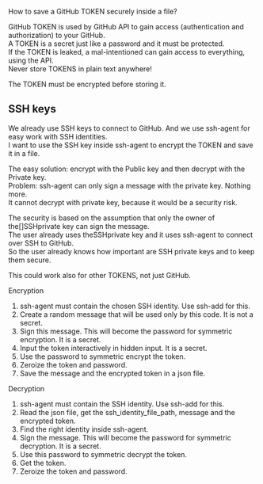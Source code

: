 [//]: # (auto_md_to_doc_comments segment start A)

How to save a GitHub TOKEN securely inside a file?

GitHub TOKEN is used by GitHub API to gain access (authentication and authorization) to your GitHub.  
A TOKEN is a secret just like a password and it must be protected.  
If the TOKEN is leaked, a mal-intentioned can gain access to everything, using the API.  
Never store TOKENS in plain text anywhere!

The TOKEN must be encrypted before storing it.  

## SSH keys

We already use SSH keys to connect to GitHub. And we use ssh-agent for easy work with SSH identities.  
I want to use the SSH key inside ssh-agent to encrypt the TOKEN and save it in a file.

The easy solution: encrypt with the Public key and then decrypt with the Private key.  
Problem: ssh-agent can only sign a message with the private key. Nothing more.  
It cannot decrypt with private key, because it would be a security risk.

The security is based on the assumption that only the owner of the[]SSHprivate key can sign the message.  
The user already uses theSSHprivate key and it uses ssh-agent to connect over SSH to GitHub.  
So the user already knows how important are SSH private keys and to keep them secure.

This could work also for other TOKENS, not just GitHub.

Encryption

1. ssh-agent must contain the chosen SSH identity. Use ssh-add for this.  
2. Create a random message that will be used only by this code. It is not a secret.  
3. Sign this message. This will become the password for symmetric encryption. It is a secret.  
4. Input the token interactively in hidden input. It is a secret.  
5. Use the password to symmetric encrypt the token.  
6. Zeroize the token and password.  
7. Save the message and the encrypted token in a json file.

Decryption

1. ssh-agent must contain the SSH identity. Use ssh-add for this.  
2. Read the json file, get the ssh_identity_file_path, message and the encrypted token.  
3. Find the right identity inside ssh-agent.  
4. Sign the message. This will become the password for symmetric decryption. It is a secret.  
5. Use this password to symmetric decrypt the token.  
6. Get the token.  
7. Zeroize the token and password.

[//]: # (auto_md_to_doc_comments segment end A)
